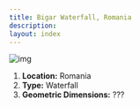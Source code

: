 ```yaml
---
title: Bigar Waterfall, Romania
description: 
layout: index
---
```


![img](https://raw.githubusercontent.com/JIK2004/JIK2004.github.io/master/7%20wonders%20of%20nature/2.Bigar%20Waterfall%201.jpg)

1. **Location:** Romania
1. **Type:** Waterfall
1. **Geometric Dimensions:** ???
